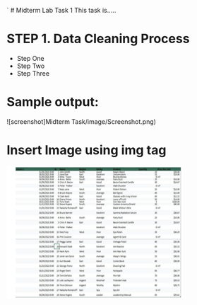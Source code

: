 `  # Midterm Lab Task 1
This task is.....
# STEP 1. Data Cleaning Process
- Step One
- Step Two
- Step Three
# Sample output:
![screenshot]Midterm Task/image/Screenshot.png)
# Insert Image using img tag
<img src="Midterm Task/image/Screenshot.png" alt="Alt Text" width="400" height="300">
